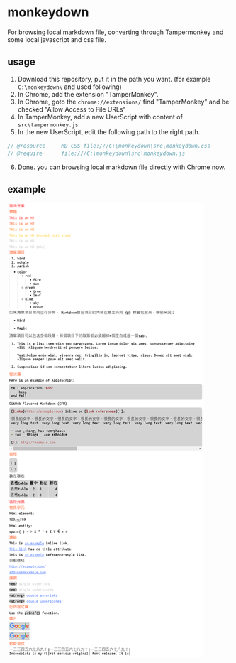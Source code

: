 # monkeydown

For browsing local markdown file, converting through Tampermonkey and some local javascript and css file.

## usage

1. Download this repository, put it in the path you want. (for example `C:\monkeydown\` and used following)
2. In Chrome, add the extension "TamperMonkey".
3. In Chrome, goto the `chrome://extensions/` find "TamperMonkey" and be checked "Allow Access to File URLs"
4. In TamperMonkey, add a new UserScript with content of `src\tampermonkey.js`
5. In the new UserScript, edit the following path to the right path.
  ``` js
  // @resource     MD_CSS file:///C:\monkeydown\src\monkeydown.css
  // @require      file:///C:\monkeydown\src\monkeydown.js
  ```
6. Done. you can browsing local markdown file directly with Chrome now.

## example

![test](test/test.md.png)
